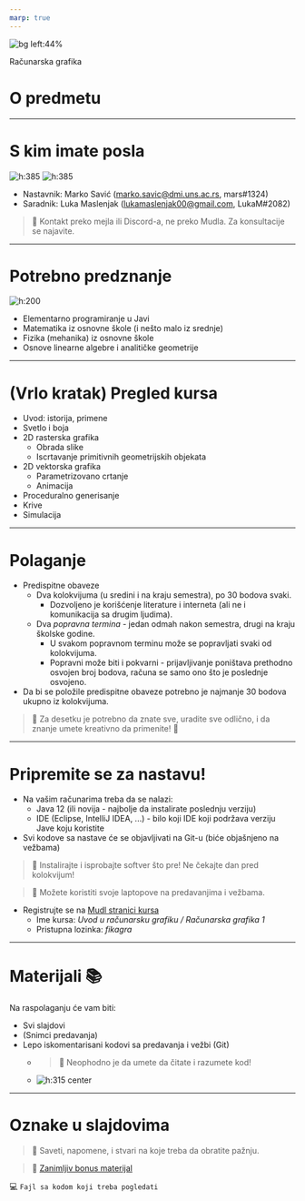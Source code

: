 ```yaml
---
marp: true
---
```

<style>
  img[alt~='center'] {
    display: block;
    margin-left: auto;
    margin-right: auto;
  }
</style>

<!-- _backgroundColor: #222 -->
<!-- _color:           #eee -->
![bg left:44%](green_screen.jpg)

Računarska grafika
# O predmetu

---

# S kim imate posla

![h:385](marko.jpg) ![h:385](luka.jpg)


- Nastavnik: Marko Savić (marko.savic@dmi.uns.ac.rs, mars#1324)
- Saradnik: Luka Maslenjak (lukamaslenjak00@gmail.com, LukaM#2082)

> 🤯 Kontakt preko mejla ili Discord-a, ne preko Mudla. Za konsultacije se najavite.

---

# Potrebno predznanje

![h:200](requirements.png)

- Elementarno programiranje u Javi
- Matematika iz osnovne škole (i nešto malo iz srednje)
- Fizika (mehanika) iz osnovne škole
- Osnove linearne algebre i analitičke geometrije

---

# (Vrlo kratak) Pregled kursa

- Uvod: istorija, primene
- Svetlo i boja
- 2D rasterska grafika 
	- Obrada slike
	- Iscrtavanje primitivnih geometrijskih objekata
- 2D vektorska grafika
	- Parametrizovano crtanje
	- Animacija
- Proceduralno generisanje
- Krive
- Simulacija

---

# Polaganje

- Predispitne obaveze
	- Dva kolokvijuma (u sredini i na kraju semestra), po 30 bodova svaki.
		- Dozvoljeno je korišćenje literature i interneta (ali ne i komunikacija sa drugim ljudima).
	- Dva *popravna termina* - jedan odmah nakon semestra, drugi na kraju školske godine.
		- U svakom popravnom terminu može se popravljati svaki od kolokvijuma.
		- Popravni može biti i pokvarni - prijavljivanje poništava prethodno osvojen broj bodova, računa se samo ono što je poslednje osvojeno.
- Da bi se položile predispitne obaveze potrebno je najmanje 30 bodova ukupno iz kolokvijuma.

> 🤯 Za desetku je potrebno da znate sve, uradite sve odlično, i da znanje umete kreativno da primenite! 💯

---

# Pripremite se za nastavu!

- Na vašim računarima treba da se nalazi:
	- Java 12 (ili novija - najbolje da instalirate poslednju verziju)
	- IDE (Eclipse, IntelliJ IDEA, ...) - bilo koji IDE koji podržava verziju Jave koju koristite
- Svi kodove sa nastave će se objavljivati na Git-u (biće objašnjeno na vežbama)

> 🤯 Instalirajte i isprobajte softver što pre! Ne čekajte dan pred kolokvijum!

> 🤯 Možete koristiti svoje laptopove na predavanjima i vežbama.

- Registrujte se na [Mudl stranici kursa](https://moodle.pmf.uns.ac.rs/course/view.php?id=220)
	- Ime kursa: *Uvod u računarsku grafiku / Računarska grafika 1*
	- Pristupna lozinka: *fikagra*

---

# Materijali 📚

Na raspolaganju će vam biti:
* Svi slajdovi
* (Snimci predavanja)
* Lepo iskomentarisani kodovi sa predavanja i vežbi (Git)
	* > 🤯 Neophodno je da umete da čitate i razumete kod!
	* ![h:315 center](komentari.jpg)


---

# Oznake u slajdovima

> 🤯 Saveti, napomene, i stvari na koje treba da obratite pažnju.

> 🍬 [Zanimljiv bonus materijal](https://www.youtube.com/watch?v=dQw4w9WgXcQ)

💻 `Fajl sa kodom koji treba pogledati`

